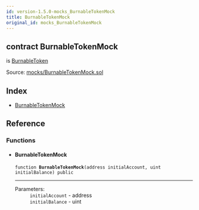 ```yaml
---
id: version-1.5.0-mocks_BurnableTokenMock
title: BurnableTokenMock
original_id: mocks_BurnableTokenMock
---
```


<div class="contract-doc"><div class="contract"><h2 class="contract-header"><span class="contract-kind">contract</span> BurnableTokenMock</h2><p class="base-contracts"><span>is</span> <a href="token_BurnableToken.html">BurnableToken</a></p><div class="source">Source: <a href="https://github.com/OpenZeppelin/zeppelin-solidity/blob/v1.5.0/contracts/mocks/BurnableTokenMock.sol" target="_blank">mocks/BurnableTokenMock.sol</a></div></div><div class="index"><h2>Index</h2><ul><li><a href="mocks_BurnableTokenMock.html#BurnableTokenMock">BurnableTokenMock</a></li></ul></div><div class="reference"><h2>Reference</h2><div class="functions"><h3>Functions</h3><ul><li><div class="item function"><span id="BurnableTokenMock" class="anchor-marker"></span><h4 class="name">BurnableTokenMock</h4><div class="body"><code class="signature">function <strong>BurnableTokenMock</strong><span>(address initialAccount, uint initialBalance) </span><span>public </span></code><hr/><dl><dt><span class="label-parameters">Parameters:</span></dt><dd><div><code>initialAccount</code> - address</div><div><code>initialBalance</code> - uint</div></dd></dl></div></div></li></ul></div></div></div>
